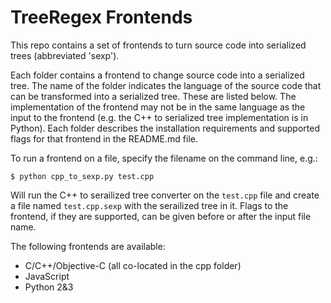 # TreeRegex Frontends

This repo contains a set of frontends to turn source code into serialized trees (abbreviated 'sexp').

Each folder contains a frontend to change source code into a serialized tree.  The name of the folder indicates the language of the source code that can be transformed into a serialized tree.  These are listed below.  The implementation of the frontend may not be in the same language as the input to the frontend (e.g. the C++ to serialized tree implementation is in Python).  Each folder describes the installation requirements and supported flags for that frontend in the README.md file.

To run a frontend on a file, specify the filename on the command line, e.g.:

    $ python cpp_to_sexp.py test.cpp
 
 Will run the C++ to serailized tree converter on the `test.cpp` file and create a file named `test.cpp.sexp` with the serailized tree in it.  Flags to the frontend, if they are supported, can be given before or after the input file name.

The following frontends are available:
* C/C++/Objective-C (all co-located in the cpp folder)
* JavaScript
* Python 2&3
